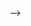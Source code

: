 <!-- DOM -->

























<!-- ## Object

### Конструктор Object создаёт объект-обёртку для переданного значения. Если значением является null или undefined, создаёт и возвращает пустой объект, в противном случае возвращает объект такого типа, который соответствует переданному значению. Если значение уже является объектом, конструктор вернёт это значение.При вызове в не-конструктором контексте, Object ведёт себя идентично коду new Object().


## Object.entries

### Возвращаемое значение  Массив перечислений собственных свойств объекта с парами [key, value].
![alt text](/img3/objectentry.png)
### Описание
### Object.entries() возвращает массив, элементами которого являются массивы, соответствующие перечисляемому свойству пары [key, value], найденной прямо в object. Порядок свойств тот же, что и при прохождении циклом по свойствам объекта вручную.

### Object.keys

### Метод Object.keys() возвращает массив из собственных перечисляемых свойств переданного объекта, в том же порядке, в котором они бы обходились циклом for...in (разница между циклом и методом в том, что цикл перечисляет свойства и из цепочки прототипов).

![alt text](/img3/objectkey.PNG)


## Object.values()
![alt text](/img3/ovaluePNG.PNG)
### Метод Object.values() возвращает массив значений перечисляемых свойств объекта в том же порядке что и цикл for...in. Разница между циклом и методом в том, что цикл перечисляет свойства и из цепочки прототипов.


##  Destructuring and Spread

###  Destructuring Object

![alt text](/img3/dest.PNG)

#### Синтаксис деструктурирующего присваивания в выражениях JavaScript позволяет извлекать данные из массивов или объектов при помощи синтаксиса, подобного объявлению массива или литералов в объекте.

### Spread

[alt text](/img3/spread.PNG)

#### Spread syntax позволяет расширить доступные для итерации элементы (например, массивы или строки) в местах 
#### для функций: где ожидаемое количество аргументов для вызовов функций равно нулю или больше нуля
#### для элементов (литералов массива)
#### для выражений объектов: в местах, где количество пар "ключ-значение" должно быть равно нулю или больше (для объектных литералов)

## This
#### Значение
### Свойство контекста выполнения кода (global, function или eval), которое в нестрогом режиме всегда является ссылкой на объект, а в строгом режиме может иметь любое значение.

## NewDate()

#### Создаёт экземпляр объекта Date, представляющего собой момент времени. Объект Дата содержит число миллисекунд прошедших с 1 января 1970 г. UTC

#### Если никаких аргументов передано не было, конструктор создаёт объект Date для текущих даты и времени, согласно системным настройкам.
#### Если передано как минимум два аргумента, отсутствующие аргументы устанавливаются в стартовые значения - день месяца 1 и время полуночи.

![alt text](/img3/Date.PNG)

## DateNow()

#### Метод Date.now() возвращает количество миллисекунд, прошедших с 1 января 1970 года 00:00:00 по UTC.

## getFullYear()

![alt text](/img3/fullyear.PNG)

#### Метод getFullYear() возвращает год указанной даты по местному времени.

## getMonth()

![alt text](/img3/Month.PNG)

#### Значение, возвращённое методом getMonth(), является целым числом от 0 до 11. 0 соответствует январю, 1 — февралю и так далее.

## getMinutes()

### Значение, возвращённое методом getMinutes(), является целым числом от 0 до 59.

### Метод setDate() устанавливает день месяца указанной даты по местному времени.

### Метод setMonth() устанавливает месяц указанной даты по местному времени.

### Метод setUTCFullYear() устанавливает полный год указанной даты по всемирному координированному времени.


























<!-- # 1-)Array Definition
# 2-)Array Methods

# 3-)Destructuring,spread and rest.

### Array is:
#### Массив в JavaScript — это упорядоченный список элементов с указанным индексом (ключом к ним). Когда мы хотим сохранить список определенных элементов, а затем получить к ним доступ с помощью одной переменной, именно тогда применяем массив

#### You can also add elements or change the elements by accessing the index value

#### Suppose, an array has two elements. If you try to add an element at index 3 (fourth element), the third element will be undefined. For example,
![alt text](/img2/empty.PNG)


### Array Methods
![alt text](/img2/methods.PNG)

#### push()
##### Adds Element at the end of your ARRAY

### unshift()
##### Adds Element at the begining of your ARRAY
![alt text](/img2/Push-unshift.PNG)

### Pop() - Shift
#####  Removes Elements
![alt text](/img2/pop-shift.PNG)

### reverse()
##### Reverses The Array Elements

### concat()

##### Merges Couple Arrays together
![alt text](/img2/concat.PNG)

#### The includes() 
##### method returns true if an Array contains a specified string. Otherwise it returns false. The includes() method is case sensitive.


#### The indexOf() 
##### method returns the position of the first occurrence of a value in a string. The indexOf() method returns -1 if the value is not found.


### splice()

#### Takes 3 Parameters!. 
#### Parameter No1 from where to start
#### Parameter No2 how many to remove
#### Parameter No3 What to Add

### slice()
#### The slice() method returns a shallow copy of a portion of an array into a new array object selected from start to end ( end not included) where start and end represent the index of items in that array.

### Takes 2 Parameters (start, end) Show from start to end Rest Cut Off!!!

## Callback Methods 
![alt text](/img2/Callback%20M%20List.PNG)

### forEach()
#### Описание Метод forEach() выполняет функцию callback один раз для каждого элемента, находящегося в массиве в порядке возрастания. Она не будет вызвана для удалённых или пропущенных элементов массива. Однако, она будет вызвана для элементов
![alt text](/img2/forEach.PNG)

### map()
![alt text](/img2/Map.PNG)
#### Метод map() создаёт новый массив с результатом вызова указанной функции для каждого элемента массива.

### find()

#### Метод find() возвращает значение первого найденного в массиве элемента, которое удовлетворяет условию переданному в callback функции. В противном случае возвращается undefined.

### filter() Метод filter() создаёт новый массив со всеми элементами, прошедшими проверку, задаваемую в передаваемой функции.
![alt text](/img2/filt.PNG)

### sort()

#### Метод sort() на месте сортирует элементы массива и возвращает отсортированный массив.
![alt text](/img2/sort.PNG)

### reduce()

#### Описание Метод reduce() выполняет функцию callback один раз для каждого элемента, присутствующего в массиве, за исключением пустот, принимая четыре аргумента: начальное значение (или значение от предыдущего вызова callback ), значение текущего элемента, текущий индекс и массив, по которому происходит итерация.
![alt text](/img2/reduce.PNG)

### Деструктурирующее присваивание
##### Синтаксис деструктурирующего присваивания в выражениях JavaScript позволяет извлекать данные из массивов или объектов при помощи синтаксиса, подобного объявлению массива или литералов в объекте.
![alt text](/img2/destruct.PNG)

### rest означает, что нужно взять все элементы, которые остались от деструктуризации и поместить их в массив с именем rest . Этому массиву можно дать любое имя. Rest срабатывает в самом конце, когда все остальные данные уже разложены по своим константам (или переменным). Именно поэтому он называется rest (оставшиеся).

### Spread syntax позволяет расширить доступные для итерации элементы (например, массивы или строки) в местах
![alt text](/img2/spread.PNG)
































### Methods Lecture1 # Methods
## 1-)String
## 2-)Number

### Method is a block of code which only runs when it is called. 
### You can pass data, known as parameters, into a method. 
### Methods are used to perform certain actions, and they are
### also known as functions.

## 1-) String
![alt text](/img/String.png)

### Definition and Usage
#### The charAt() method returns the character at a specified index (position) in a string.

#### The index of the first character is 0, the second 1, ...

## 2-) Concat!

#### The concat() method joins two or more strings.
#### The concat() method does not change the existing strings.
#### The concat() method returns a new string.
![alt text](/img/concat.PNG)

## 3-) replace && replaceAll!

#### The replace() method searches a string for a value or a regular expression.
#### The replace() method returns a new string with the value(s) replaced.
#### The replace() method does not change the original string.
![alt text](/img/replace.PNG)

## 4-) Split!

#### The split() method splits a string into an array of substrings. The split() method returns the new array. 
#### The split() method does not change the original string. If (" ") is used as separator, the string is split between words.
![alt text](/img/Split.PNG)

## 5-) Substr

#### The substr() method extracts a part of a string.
#### The substr() method begins at a specified position, and returns a specified number of characters.
#### The substr() method does not change the original string.To extract characters from the end of the string, use a negative start position.
![alt text](/img/Substr.PNG)

## 6-) substring

#### The substring() method extracts characters, between two indices (positions), from a string, and returns the substring.
#### The substring() method extracts characters from start to end (exclusive).
#### The substring() method does not change the original string.
#### If start is greater than end, arguments are swapped: (4, 1) = (1, 4). #from 1 to 4 doesnt show #4
#### Start or end values less than 0, are treated as 0.
![alt text](/img/substring.PNG)


## 7-) Slice

#### The slice() method returns a shallow copy of a portion of an array into a new array object selected from start to end ( end not included) where start and end represent the index of items in that array.
![alt text](/img/Slice.PNG)

## 8-) toLowerCase
![alt text](/img/ToLowerCase.PNG)

## 9-) toUpperCase
![alt text](/img/ToUpperCase.PNG)

## 10-) Trim
#### Method trim() removes whitespace from both sides of a string. trim() method does not change the original string.
![alt text](/img/Trim.PNG)

## 11-) Includes

#### The includes() method returns true if a string contains a specified string. Otherwise it returns false. The includes() method is case sensitive.
![alt text](/img/includes.PNG)

## 12-) search 

#### The search() method matches a string against a regular expression **    The search() method returns the index (position) of the first match.     The search() method returns -1 if no match is found.
![alt text](/img/search.PNG)

## 13-) toString
#### Converts Number to String

## 14-) indexOf
#### The indexOf() method returns the position of the first occurrence of a value in a string. The indexOf() method returns -1 if the value is not found.
![alt text](/img/indexOf.PNG)

## 15-) Repeat

#### Repeats String Given times!



# Number Methods

### Math.round(),ceil(),floor
#### Round if 4.5 and more converts NUM to 5 else to 4

#### Floor if 4,99 Dropsdown to 4

#### Ceil if 4.1 JumpsUp to 5



### Math.max() && Math.min()
#### max returns biggest NUM
#### Min returns Smallest Num


### Math.sqrt && Math.pow

#### sqrt Returns Square Root of Number

#### The pow() method computes the power of a number by raising the second argument to the power of the first argument.

### is NAN
![alt text](/img/IsNaN.PNG)

#### Checks if it is Number or not Returns True And False
 --> -->
